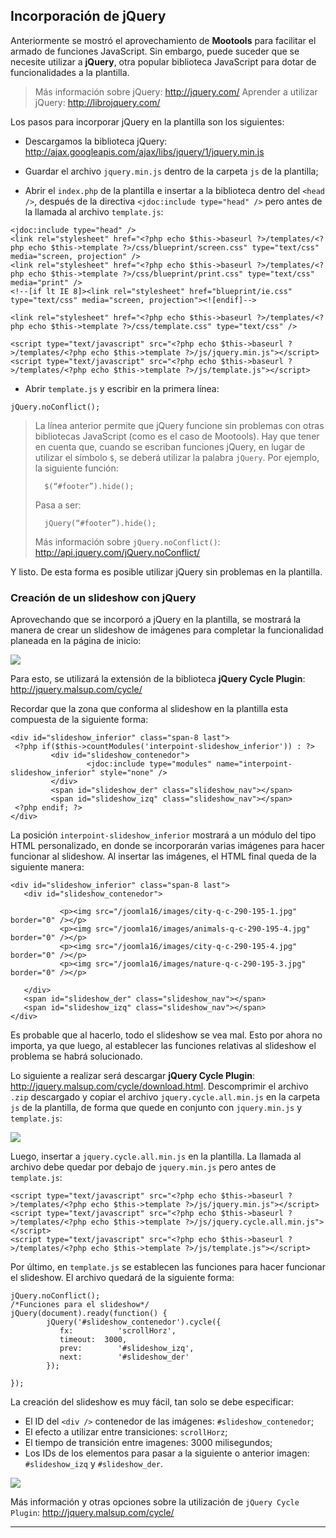 ﻿

Incorporación de jQuery
-----------------------

Anteriormente se mostró el aprovechamiento de **Mootools** para facilitar el armado de funciones JavaScript. Sin embargo, puede suceder que se necesite utilizar a **jQuery**, otra popular biblioteca JavaScript para dotar de funcionalidades a la plantilla. 


>Más información sobre jQuery: <http://jquery.com/>
>Aprender a utilizar jQuery: <http://librojquery.com/>


Los pasos para incorporar jQuery en la plantilla son los siguientes:


* Descargamos la biblioteca jQuery: <http://ajax.googleapis.com/ajax/libs/jquery/1/jquery.min.js>

* Guardar el archivo `jquery.min.js` dentro de la carpeta `js` de la plantilla;

* Abrir el `index.php` de la plantilla e insertar a la biblioteca dentro del `<head />`, después de la directiva `<jdoc:include type="head" />` pero antes de la llamada al archivo `template.js`:


~~~~~~~~~{.php .numberLines}
<jdoc:include type="head" />
<link rel="stylesheet" href="<?php echo $this->baseurl ?>/templates/<?php echo $this->template ?>/css/blueprint/screen.css" type="text/css" media="screen, projection" />
<link rel="stylesheet" href="<?php echo $this->baseurl ?>/templates/<?php echo $this->template ?>/css/blueprint/print.css" type="text/css" media="print" />
<!--[if lt IE 8]><link rel="stylesheet" href="blueprint/ie.css" type="text/css" media="screen, projection"><![endif]-->

<link rel="stylesheet" href="<?php echo $this->baseurl ?>/templates/<?php echo $this->template ?>/css/template.css" type="text/css" />

<script type="text/javascript" src="<?php echo $this->baseurl ?>/templates/<?php echo $this->template ?>/js/jquery.min.js"></script>
<script type="text/javascript" src="<?php echo $this->baseurl ?>/templates/<?php echo $this->template ?>/js/template.js"></script>
~~~~~~~~~~~~~~~~~~~~~~~~~~~~


* Abrir `template.js` y escribir en la primera línea:

~~~~~~~~~{.javascript .numberLines}
jQuery.noConflict();
~~~~~~~~~~~~~~~~~~~~~~~~~~~~

	
>La línea anterior permite que jQuery funcione sin problemas con otras bibliotecas JavaScript (como es el caso de Mootools). Hay que tener en cuenta que, cuando se escriban funciones jQuery, en lugar de utilizar el símbolo `$`, se deberá utilizar la palabra `jQuery`.
>Por ejemplo, la siguiente función:
>
>		$(“#footer”).hide();
>
>Pasa a ser:
>
>		jQuery(“#footer”).hide();
>
>Más información sobre `jQuery.noConflict()`: <http://api.jquery.com/jQuery.noConflict/>


Y listo. De esta forma es posible utilizar jQuery sin problemas en la plantilla.


### Creación de un slideshow con jQuery

Aprovechando que se incorporó a jQuery en la plantilla, se mostrará la manera de crear un slideshow de imágenes para completar la funcionalidad planeada en la página de inicio:

![](incluir/figuras/image26.png)

Para esto, se utilizará la extensión de la biblioteca **jQuery Cycle Plugin**: <http://jquery.malsup.com/cycle/>

Recordar que la zona que conforma al slideshow en la plantilla esta compuesta de la siguiente forma:


~~~~~~~~~{.php .numberLines}
<div id="slideshow_inferior" class="span-8 last">
 <?php if($this->countModules('interpoint-slideshow_inferior')) : ?>
         <div id="slideshow_contenedor">
                 <jdoc:include type="modules" name="interpoint-slideshow_inferior" style="none" />
         </div>
         <span id="slideshow_der" class="slideshow_nav"></span>
         <span id="slideshow_izq" class="slideshow_nav"></span>
 <?php endif; ?>
</div>
~~~~~~~~~~~~~~~~~~~~~~~~~~~~


La posición `interpoint-slideshow_inferior` mostrará a un módulo del tipo HTML personalizado, en donde se incorporarán varias imágenes para hacer funcionar al slideshow. Al insertar las imágenes, el HTML final queda de la siguiente manera:


~~~~~~~~~{.php .numberLines}
<div id="slideshow_inferior" class="span-8 last">
   <div id="slideshow_contenedor">
   
           <p><img src="/joomla16/images/city-q-c-290-195-1.jpg" border="0" /></p>
           <p><img src="/joomla16/images/animals-q-c-290-195-4.jpg" border="0" /></p>
           <p><img src="/joomla16/images/city-q-c-290-195-4.jpg" border="0" /></p>
           <p><img src="/joomla16/images/nature-q-c-290-195-3.jpg" border="0" /></p>
           
   </div>
   <span id="slideshow_der" class="slideshow_nav"></span>
   <span id="slideshow_izq" class="slideshow_nav"></span>
</div>
~~~~~~~~~~~~~~~~~~~~~~~~~~~~


Es probable que al hacerlo, todo el slideshow se vea mal. Esto por ahora no importa, ya que luego, al establecer las funciones relativas al slideshow el problema se habrá solucionado.

Lo siguiente a realizar será descargar **jQuery Cycle Plugin**: <http://jquery.malsup.com/cycle/download.html>. Descomprimir el archivo `.zip` descargado y copiar el archivo `jquery.cycle.all.min.js` en la carpeta `js` de la plantilla, de forma que quede en conjunto con `jquery.min.js` y `template.js`:

![](incluir/figuras/image32.png)

Luego, insertar a `jquery.cycle.all.min.js` en la plantilla. La llamada al archivo debe quedar por debajo de `jquery.min.js` pero antes de `template.js`:


~~~~~~~~~{.php .numberLines}
<script type="text/javascript" src="<?php echo $this->baseurl ?>/templates/<?php echo $this->template ?>/js/jquery.min.js"></script>
<script type="text/javascript" src="<?php echo $this->baseurl ?>/templates/<?php echo $this->template ?>/js/jquery.cycle.all.min.js"></script>
<script type="text/javascript" src="<?php echo $this->baseurl ?>/templates/<?php echo $this->template ?>/js/template.js"></script>
~~~~~~~~~~~~~~~~~~~~~~~~~~~~


Por último, en `template.js` se establecen las funciones para hacer funcionar el slideshow. El archivo quedará de la siguiente forma:


~~~~~~~~~{.javascript .numberLines}
jQuery.noConflict();
/*Funciones para el slideshow*/
jQuery(document).ready(function() {
        jQuery('#slideshow_contenedor').cycle({
           fx:          'scrollHorz',
           timeout:  3000,
           prev:        '#slideshow_izq',
           next:        '#slideshow_der'
        });
   
});
~~~~~~~~~~~~~~~~~~~~~~~~~~~~


La creación del slideshow es muy fácil, tan solo se debe especificar:


* El ID del `<div />` contenedor de las imágenes: `#slideshow_contenedor`;
* El efecto a utilizar entre transiciones: `scrollHorz`;
* El tiempo de transición entre imagenes: 3000 milisegundos;
* Los IDs de los elementos para pasar a la siguiente o anterior imagen: `#slideshow_izq` y `#slideshow_der`.

![](incluir/figuras/image34.png)

Más información y otras opciones sobre la utilización de `jQuery Cycle Plugin`: <http://jquery.malsup.com/cycle/>



********************************
